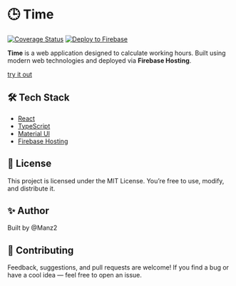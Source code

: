# 🕒 Time

[![Coverage Status](https://coveralls.io/repos/github/Manz2/time/badge.svg?branch=main)](https://coveralls.io/github/Manz2/time?branch=main)
[![Deploy to Firebase](https://github.com/Manz2/time/actions/workflows/deploy.yaml/badge.svg)](https://github.com/Manz2/time/actions/workflows/deploy.yaml)

**Time** is a web application designed to calculate working hours. Built using modern web technologies and deployed via **Firebase Hosting**.

[try it out](https://time-97992.web.app/)


## 🛠️ Tech Stack

- [React](https://reactjs.org/)
- [TypeScript](https://www.typescriptlang.org/)
- [Material UI](https://mui.com/)
- [Firebase Hosting](https://firebase.google.com/)

## 📄 License
This project is licensed under the MIT License. You’re free to use, modify, and distribute it.


## ✨ Author
Built by @Manz2


## 🤝 Contributing
Feedback, suggestions, and pull requests are welcome! If you find a bug or have a cool idea — feel free to open an issue.
